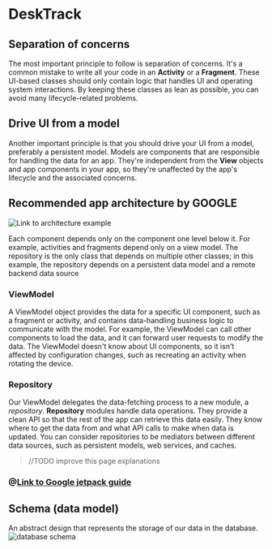 # DeskTrack

## Separation of concerns

The most important principle to follow is separation of concerns. It's a common mistake to write all your code in an **Activity** or a **Fragment**. These UI-based classes should only contain logic that handles UI and operating system interactions. By keeping these classes as lean as possible, you can avoid many lifecycle-related problems.

## Drive UI from a model

Another important principle is that you should drive your UI from a model, preferably a persistent model. Models are components that are responsible for handling the data for an app. They're independent from the **View** objects and app components in your app, so they're unaffected by the app's lifecycle and the associated concerns.

## Recommended app architecture by GOOGLE

![Link to architecture example](https://developer.android.com/topic/libraries/architecture/images/final-architecture.png)

Each component depends only on the component one level below it. For example, activities and fragments depend only on a view model. The repository is the only class that depends on multiple other classes; in this example, the repository depends on a persistent data model and a remote backend data source

### ViewModel

A ViewModel object provides the data for a specific UI component, such as a fragment or activity, and contains data-handling business logic to communicate with the model. For example, the ViewModel can call other components to load the data, and it can forward user requests to modify the data. The ViewModel doesn't know about UI components, so it isn't affected by configuration changes, such as recreating an activity when rotating the device.

### Repository

Our ViewModel delegates the data-fetching process to a new module, a *repository*. **Repository** modules handle data operations. They provide a clean API so that the rest of the app can retrieve this data easily. They know where to get the data from and what API calls to make when data is updated. You can consider repositories to be mediators between different data sources, such as persistent models, web services, and caches.

> //TODO improve this page explanations

### @[Link to Google jetpack guide](https://developer.android.com/jetpack/guide)


## Schema (data model)

An abstract design that represents the storage of our data in the database. 
![database schema](https://user-images.githubusercontent.com/26594010/123917937-a3fad500-d983-11eb-8dc2-0b6fd78726e0.png)

